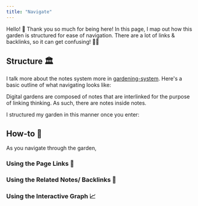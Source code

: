 ```yaml
---
title: "Navigate"
---
```


Hello! 👋 Thank you so much for being here! In this page, I map out how this garden is structured for ease of navigation. There are a lot of links & backlinks, so it can get confusing! 😵‍💫

## Structure 🏛
I talk more about the notes system more in [gardening-system](notes/home/gardening-system.md). Here's a basic outline of what navigating looks like:

Digital gardens are composed of notes that are interlinked for the purpose of linking thinking. As such, there are notes inside notes.

I structured my garden in this manner once you enter:





## How-to 🤔
As you navigate through the garden,

### Using the Page Links 🔗

### Using the Related Notes/ Backlinks 🛀

### Using the Interactive Graph 📈